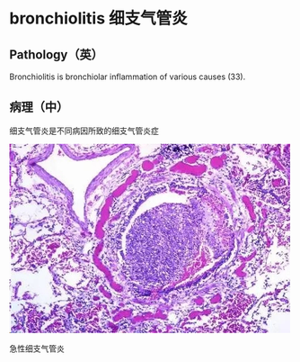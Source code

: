 # bronchiolitis 细支气管炎
## Pathology（英）
Bronchiolitis is bronchiolar inflammation of various causes (33).
## 病理（中）
细支气管炎是不同病因所致的细支气管炎症

![](./_image/2017-05-17-04-46-02.jpg)

急性细支气管炎
